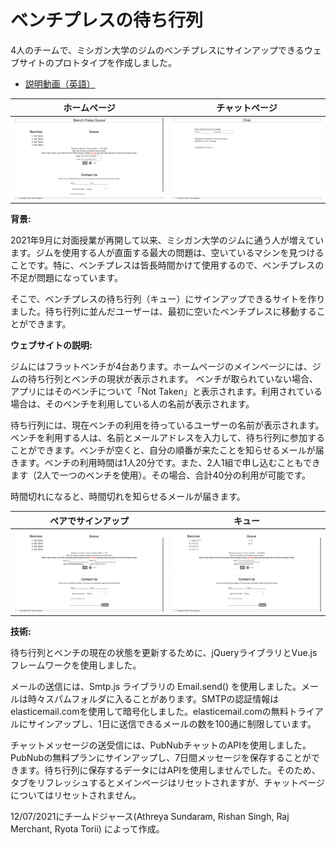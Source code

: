 # ベンチプレスの待ち行列

4人のチームで、ミシガン大学のジムのベンチプレスにサインアップできるウェブサイトのプロトタイプを作成しました。

- <a href="https://www.youtube.com/watch?v=bOAJUzm7gR4">説明動画（英語）</a>

| ホームページ | チャットページ |
| ------ | ------ |
|<img src="img/1_main_page.png" width="470"/>|<img src="img/5_chat.png" width="470"/>|



**背景:**

2021年9月に対面授業が再開して以来、ミシガン大学のジムに通う人が増えています。ジムを使用する人が直面する最大の問題は、空いているマシンを見つけることです。特に、ベンチプレスは皆長時間かけて使用するので、ベンチプレスの不足が問題になっています。

そこで、ベンチプレスの待ち行列（キュー）にサインアップできるサイトを作りました。待ち行列に並んだユーザーは、最初に空いたベンチプレスに移動することができます。



**ウェブサイトの説明:**

ジムにはフラットベンチが4台あります。ホームページのメインページには、ジムの待ち行列とベンチの現状が表示されます。 ベンチが取られていない場合、アプリにはそのベンチについて「Not Taken」と表示されます。利用されている場合は、そのベンチを利用している人の名前が表示されます。

待ち行列には、現在ベンチの利用を待っているユーザーの名前が表示されます。ベンチを利用する人は、名前とメールアドレスを入力して、待ち行列に参加することができます。ベンチが空くと、自分の順番が来たことを知らせるメールが届きます。ベンチの利用時間は1人20分です。また、2人1組で申し込むこともできます（2人で一つのベンチを使用）。その場合、合計40分の利用が可能です。

時間切れになると、時間切れを知らせるメールが届きます。

| ペアでサインアップ | キュー |
| ------ | ------ |
|<img src="img/2_pair.png" width="470"/>|<img src="img/3_queue.png" width="470"/>|



**技術:**

待ち行列とベンチの現在の状態を更新するために、jQueryライブラリとVue.jsフレームワークを使用しました。

メールの送信には、Smtp.js ライブラリの Email.send() を使用しました。メールは時々スパムフォルダに入ることがあります。SMTPの認証情報はelasticemail.comを使用して暗号化しました。elasticemail.comの無料トライアルにサインアップし、1日に送信できるメールの数を100通に制限しています。

チャットメッセージの送受信には、PubNubチャットのAPIを使用しました。PubNubの無料プランにサインアップし、7日間メッセージを保存することができます。待ち行列に保存するデータにはAPIを使用しませんでした。そのため、タブをリフレッシュするとメインページはリセットされますが、チャットページについてはリセットされません。

12/07/2021にチームドジャース(Athreya Sundaram, Rishan Singh, Raj Merchant, Ryota Torii) によって作成。
